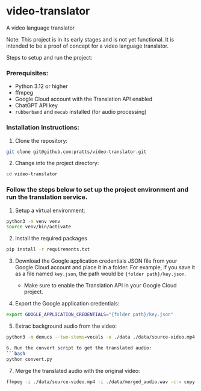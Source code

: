 # video-translator
A video language translator

Note: This project is in its early stages and is not yet functional. It is intended to be a proof of concept for a video language translator.

Steps to setup and run the project:
### Prerequisites: ###
- Python 3.12 or higher
- ffmpeg
- Google Cloud account with the Translation API enabled
- ChatGPT API key
- `rubberband` and `mecab` installed (for audio processing)

### Installation Instructions: ###
1. Clone the repository:
```bash
git clone git@github.com:pratts/video-translator.git
```

2. Change into the project directory:
```bash
cd video-translator
```

### Follow the steps below to set up the project environment and run the translation service. ###
1. Setup a virtual environment:
```bash
python3 -m venv venv
source venv/bin/activate
```
2. Install the required packages
```bash
pip install -r requirements.txt
```

3. Download the Google application credentials JSON file from your Google Cloud account and place it in a folder. For example, if you save it as a file named `key.json`, the path would be `{folder path}/key.json`.
   - Make sure to enable the Translation API in your Google Cloud project.

4. Export the Google application credentials:
```bash
export GOOGLE_APPLICATION_CREDENTIALS="{folder path}/key.json"
```

5. Extrac background audio from the video:
```bash
python3 -m demucs --two-stems=vocals -o ./data ./data/source-video.mp4

6. Run the convert script to get the translated audio:
```bash
python convert.py
```

7. Merge the translated audio with the original video:
```bash
ffmpeg -i ./data/source-video.mp4 -i ./data/merged_audio.wav -c:v copy -map 0:v:0 -map 1:a:0 -shortest ./data/output-video.mp4
```
